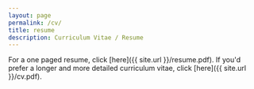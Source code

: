 ```yaml
---
layout: page
permalink: /cv/
title: resume
description: Curriculum Vitae / Resume 
---
```

For a one paged resume, click [here]({{ site.url }}/resume.pdf). If you'd prefer a longer and more detailed curriculum vitae, click [here]({{ site.url }}/cv.pdf).
